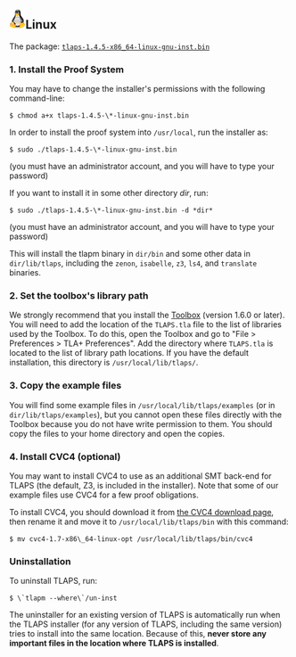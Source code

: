 <!DOCTYPE html PUBLIC "-//W3C//DTD XHTML 1.0 Transitional//EN" "http://www.w3.org/TR/xhtml1/DTD/xhtml1-transitional.dtd">
<html xmlns="http://www.w3.org/1999/xhtml" xml:lang="en-US" lang="en-US">
<head>
<meta http-equiv="Content-Type" content="text/html; charset=utf-8" />
<link rel="stylesheet" type="text/css" id="ss"/>
<title>TLA+ Proof System</title>
</head>
<body>
<script type="text/javascript">
  var baseurl = (document.URL.match (/.*[\\\/]content[\\\/]/))[0]
  baseurl = baseurl.slice (0, baseurl.length - "content/".length)
  document.getElementById('ss').href = baseurl + 'assets/css/common.css'
  document.write ('\x3Cscript type="text/javascript" src="'
                  + baseurl + 'assets/header.js">\x3C/script>')
</script>

<!-- DO NOT EDIT ABOVE THIS LINE, DO NOT REMOVE THIS LINE -->


## <img src="images/logo_linux35.png" class="blogo" alt="[Tux]" />Linux

The package: [`tlaps-1.4.5-x86_64-linux-gnu-inst.bin`](
    https://github.com/tlaplus/tlapm/releases/latest/download/tlaps-1.4.5-x86_64-linux-gnu-inst.bin)


### 1. Install the Proof System

You may have to change the installer's permissions with the following
command-line:

```shell
$ chmod a+x tlaps-1.4.5-\*-linux-gnu-inst.bin
```

In order to install the proof system into `/usr/local`, run the
installer as:

```shell
$ sudo ./tlaps-1.4.5-\*-linux-gnu-inst.bin
```

(you must have an administrator account, and you will have to type your
password)

If you want to install it in some other directory *dir*, run:

```shell
$ sudo ./tlaps-1.4.5-\*-linux-gnu-inst.bin -d *dir*
```

(you must have an administrator account, and you will have to type your
password)

This will install the tlapm binary in `dir/bin` and some other data in
`dir/lib/tlaps`, including the `zenon`, `isabelle`, `z3`, `ls4`, and
`translate` binaries.


### 2. Set the toolbox's library path

We strongly recommend that you install the
[Toolbox](http://lamport.azurewebsites.net/tla/toolbox.html) (version
1.6.0 or later). You will need to add the location of the `TLAPS.tla`
file to the list of libraries used by the Toolbox. To do this, open the
Toolbox and go to "File > Preferences > TLA+ Preferences". Add the
directory where `TLAPS.tla` is located to the list of library path
locations. If you have the default installation, this directory is
`/usr/local/lib/tlaps/`.


### 3. Copy the example files

You will find some example files in `/usr/local/lib/tlaps/examples` (or
in `dir/lib/tlaps/examples`), but you cannot open these files directly
with the Toolbox because you do not have write permission to them. You
should copy the files to your home directory and open the copies.


### 4. Install CVC4 (optional)

You may want to install CVC4 to use as an additional SMT back-end for
TLAPS (the default, Z3, is included in the installer). Note that some of
our example files use CVC4 for a few proof obligations.

To install CVC4, you should download it from [the CVC4 download
page](http://cvc4.cs.stanford.edu/downloads/builds/x86_64-linux-opt/),
then rename it and move it to `/usr/local/lib/tlaps/bin` with this
command:

```shell
$ mv cvc4-1.7-x86\_64-linux-opt /usr/local/lib/tlaps/bin/cvc4
```


### Uninstallation

To uninstall TLAPS, run:

```shell
$ \`tlapm --where\`/un-inst
```

The uninstaller for an existing version of TLAPS is automatically run
when the TLAPS installer (for any version of TLAPS, including the same
version) tries to install into the same location. Because of this,
**never store any important files in the location where TLAPS is
installed**.


<!-- DO NOT EDIT BELOW THIS LINE, DO NOT REMOVE THIS LINE -->

<script type="text/javascript">
  document.write ('\x3Cscript type="text/javascript" src="'
                  + baseurl + 'assets/footer.js">\x3C/script>')
</script>
</body>
</html>
